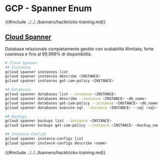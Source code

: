# GCP - Spanner Enum

{{#include ../../../banners/hacktricks-training.md}}

## [Cloud Spanner](https://cloud.google.com/sdk/gcloud/reference/spanner/)

Database relazionale completamente gestito con scalabilità illimitata, forte coerenza e fino al 99,999% di disponibilità.
```bash
# Cloud Spanner
## Instances
gcloud spanner instances list
gcloud spanner instances describe <INSTANCE>
gcloud spanner instances get-iam-policy <INSTANCE>

## Databases
gcloud spanner databases list --instance <INSTANCE>
gcloud spanner databases describe --instance <INSTANCE> <db_name>
gcloud spanner databases get-iam-policy --instance <INSTANCE> <db_name>
gcloud spanner databases execute-sql --instance <INSTANCE> --sql <sql> <db_name>

## Backups
gcloud spanner backups list --instance <INSTANCE>
gcloud spanner backups get-iam-policy --instance <INSTANCE> <backup_name>

## Instance Configs
gcloud spanner instance-configs list
gcloud spanner instance-configs describe <name>
```
{{#include ../../../banners/hacktricks-training.md}}
